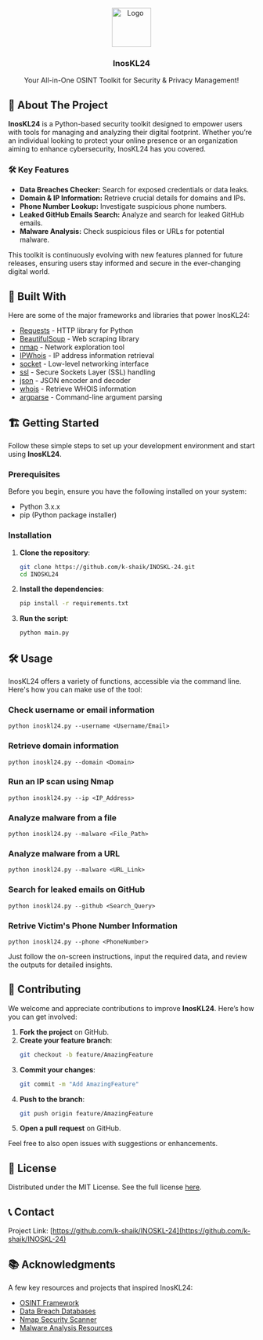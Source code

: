 <br/>
<div align="center">
<a href="https://github.com/k-shaik/INOSKL-24">
<img src="INOSKL-24\INOSKL24\src\inoskl24.jpg" alt="Logo" width="80" height="80">
</a>
<h3 align="center">InosKL24</h3>
<p align="center">
Your All-in-One OSINT Toolkit for Security & Privacy Management!
</p>
</div>

## 🚀 About The Project

**InosKL24** is a Python-based security toolkit designed to empower users with tools for managing and analyzing their digital footprint. Whether you’re an individual looking to protect your online presence or an organization aiming to enhance cybersecurity, InosKL24 has you covered.

### 🛠️ Key Features
- **Data Breaches Checker:** Search for exposed credentials or data leaks.
- **Domain & IP Information:** Retrieve crucial details for domains and IPs.
- **Phone Number Lookup:** Investigate suspicious phone numbers.
- **Leaked GitHub Emails Search:** Analyze and search for leaked GitHub emails.
- **Malware Analysis:** Check suspicious files or URLs for potential malware.

This toolkit is continuously evolving with new features planned for future releases, ensuring users stay informed and secure in the ever-changing digital world.


## 🧰 Built With

Here are some of the major frameworks and libraries that power InosKL24:

- [Requests](https://docs.python-requests.org/en/master/) - HTTP library for Python
- [BeautifulSoup](https://www.crummy.com/software/BeautifulSoup/bs4/doc/) - Web scraping library
- [nmap](https://pypi.org/project/python-nmap/) - Network exploration tool
- [IPWhois](https://ipwhois.readthedocs.io/en/latest/) - IP address information retrieval
- [socket](https://docs.python.org/3/library/socket.html) - Low-level networking interface
- [ssl](https://docs.python.org/3/library/ssl.html) - Secure Sockets Layer (SSL) handling
- [json](https://docs.python.org/3/library/json.html) - JSON encoder and decoder
- [whois](https://pypi.org/project/python-whois/) - Retrieve WHOIS information
- [argparse](https://docs.python.org/3/library/argparse.html) - Command-line argument parsing



## 🏗️ Getting Started

Follow these simple steps to set up your development environment and start using **InosKL24**.

### Prerequisites

Before you begin, ensure you have the following installed on your system:
- Python 3.x.x
- pip (Python package installer)

### Installation

1. **Clone the repository**:
   ```bash
   git clone https://github.com/k-shaik/INOSKL-24.git
   cd INOSKL24
   ```

2. **Install the dependencies**:
   ```bash
   pip install -r requirements.txt
   ```

3. **Run the script**:
   ```bash
   python main.py
   ```



## 🛠️ Usage

InosKL24 offers a variety of functions, accessible via the command line. Here's how you can make use of the tool:

### Check username or email information
```
python inoskl24.py --username <Username/Email>
```
### Retrieve domain information
```
python inoskl24.py --domain <Domain>
```
### Run an IP scan using Nmap
```
python inoskl24.py --ip <IP_Address>
```
### Analyze malware from a file
```
python inoskl24.py --malware <File_Path>
```
### Analyze malware from a URL
```
python inoskl24.py --malware <URL_Link>
```
### Search for leaked emails on GitHub
```
python inoskl24.py --github <Search_Query>
```
### Retrive Victim's Phone Number Information
```
python inoskl24.py --phone <PhoneNumber>
```

Just follow the on-screen instructions, input the required data, and review the outputs for detailed insights.



## 🤝 Contributing

We welcome and appreciate contributions to improve **InosKL24**. Here’s how you can get involved:

1. **Fork the project** on GitHub.
2. **Create your feature branch**:
   ```bash
   git checkout -b feature/AmazingFeature
   ```
3. **Commit your changes**:
   ```bash
   git commit -m "Add AmazingFeature"
   ```
4. **Push to the branch**:
   ```bash
   git push origin feature/AmazingFeature
   ```
5. **Open a pull request** on GitHub.

Feel free to also open issues with suggestions or enhancements.



## 📝 License

Distributed under the MIT License. See the full license [here](https://opensource.org/licenses/MIT).



## 📞 Contact

Project Link: [https://github.com/k-shaik/INOSKL-24](https://github.com/k-shaik/INOSKL-24)



## 📚 Acknowledgments

A few key resources and projects that inspired InosKL24:

- [OSINT Framework](https://osintframework.com/)
- [Data Breach Databases](https://haveibeenpwned.com/)
- [Nmap Security Scanner](https://nmap.org/)
- [Malware Analysis Resources](https://www.malwarebytes.com/)

